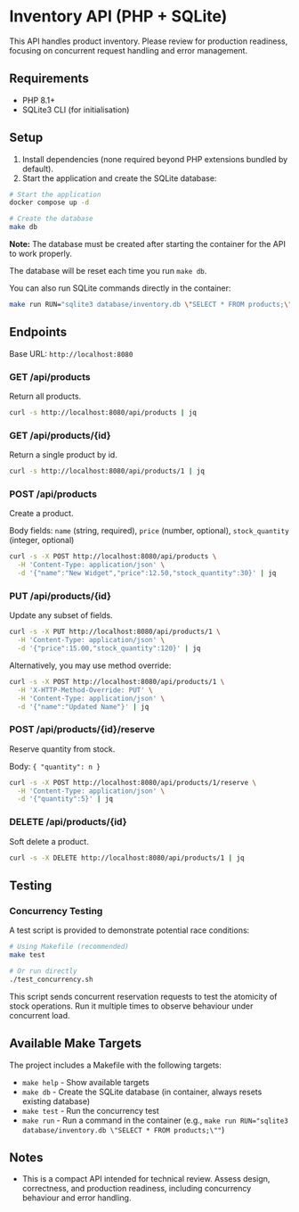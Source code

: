 # Inventory API (PHP + SQLite)

This API handles product inventory. Please review for production readiness, focusing on concurrent request handling and error management.

## Requirements
- PHP 8.1+
- SQLite3 CLI (for initialisation)

## Setup

1. Install dependencies (none required beyond PHP extensions bundled by default).
2. Start the application and create the SQLite database:

```bash
# Start the application
docker compose up -d

# Create the database
make db
```

**Note:** The database must be created after starting the container for the API to work properly.

The database will be reset each time you run `make db`.

You can also run SQLite commands directly in the container:

```bash
make run RUN="sqlite3 database/inventory.db \"SELECT * FROM products;\""
```

## Endpoints

Base URL: `http://localhost:8080`

### GET /api/products
Return all products.

```bash
curl -s http://localhost:8080/api/products | jq
```

### GET /api/products/{id}
Return a single product by id.

```bash
curl -s http://localhost:8080/api/products/1 | jq
```

### POST /api/products
Create a product.

Body fields: `name` (string, required), `price` (number, optional), `stock_quantity` (integer, optional)

```bash
curl -s -X POST http://localhost:8080/api/products \
  -H 'Content-Type: application/json' \
  -d '{"name":"New Widget","price":12.50,"stock_quantity":30}' | jq
```

### PUT /api/products/{id}
Update any subset of fields.

```bash
curl -s -X PUT http://localhost:8080/api/products/1 \
  -H 'Content-Type: application/json' \
  -d '{"price":15.00,"stock_quantity":120}' | jq
```

Alternatively, you may use method override:

```bash
curl -s -X POST http://localhost:8080/api/products/1 \
  -H 'X-HTTP-Method-Override: PUT' \
  -H 'Content-Type: application/json' \
  -d '{"name":"Updated Name"}' | jq
```

### POST /api/products/{id}/reserve
Reserve quantity from stock.

Body: `{ "quantity": n }`

```bash
curl -s -X POST http://localhost:8080/api/products/1/reserve \
  -H 'Content-Type: application/json' \
  -d '{"quantity":5}' | jq
```

### DELETE /api/products/{id}
Soft delete a product.

```bash
curl -s -X DELETE http://localhost:8080/api/products/1 | jq
```

## Testing

### Concurrency Testing
A test script is provided to demonstrate potential race conditions:

```bash
# Using Makefile (recommended)
make test

# Or run directly
./test_concurrency.sh
```

This script sends concurrent reservation requests to test the atomicity of stock operations. Run it multiple times to observe behaviour under concurrent load.

## Available Make Targets

The project includes a Makefile with the following targets:

- `make help` - Show available targets
- `make db` - Create the SQLite database (in container, always resets existing database)
- `make test` - Run the concurrency test
- `make run` - Run a command in the container (e.g., `make run RUN="sqlite3 database/inventory.db \"SELECT * FROM products;\""`)

## Notes
- This is a compact API intended for technical review. Assess design, correctness, and production readiness, including concurrency behaviour and error handling.

